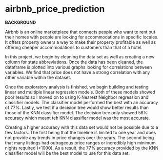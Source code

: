 # airbnb_price_prediction
**BACKGROUND**

Airbnb is an online marketplace that connects people who want to rent out their homes with people are looking for accommodations in specific locales. It offers property owners a way to make their property profitable as well as offering cheaper accommodations to customers than that of a hotel.

In this project, we begin by cleaning the data set as well as creating a new column for state abbreviations. Once the data has been cleaned, the dataframe is plotted into various graphs looking for correlations between variables. We find that price does not have a strong correlation with any other variable within the dataset.

Once the exploratory analysis is finished, we begin building and testing linear and multiple linear regression models. Both of these models showed poor results so I moved on to using K-Nearest Neighbor regression and classifier models. The classifier model performed the best with an accuracy of 77%. Lastly, we test if a decision tree would show better results than those of the KNN classifier model. The decision tree only showed 58% accuracy which meant teh KNN classifier model was the most accurate.

Creating a higher accuracy with this data set would not be possible due to a few factors. The first being that the timeline is limited to one year and does not provide any trends in price changes over the years. The second being that many listings had outrageous price ranges or incredibly high minimum nights required (>1000). As a result, the 77% accuracy provided by the KNN classifier model will be the best model to use for this data set.

